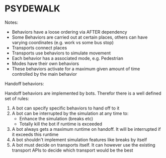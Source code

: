 PSYDEWALK
=========

Notes:
- Behaviors have a loose ordering via AFTER dependency
- Some Behaviors are carried out at certain places, others can have varying coordinates (e.g. work vs some bus stop)
- Transports connect places
- Transports use behaviors to simulate movement
- Each behavior has a associated mode, e.g. Pedestrian
- Modes have their own behaviors
- These behaviors activate for a maximum given amount of time controlled by the main behavior

Handoff behaviors:

Handoff behaviors are implemented by bots. Therefor there is a well defined set of rules:

1. A bot can specify specific behaviors to hand off to it
2. A bot can be interrupted by the simulation at any time to:
	- Enhance the simulation (breaks etc)
	- Totally kill the bot if runtime is exceeded
3. A bot always gets a maximum runtime on handoff. It will be interrupted if it exceeds this runtime
4. A bot shouldn't implement simulation features like breaks by itself
5. A bot must decide on transports itself. It can however use the existing transport APIs to decide which transport would be the best
